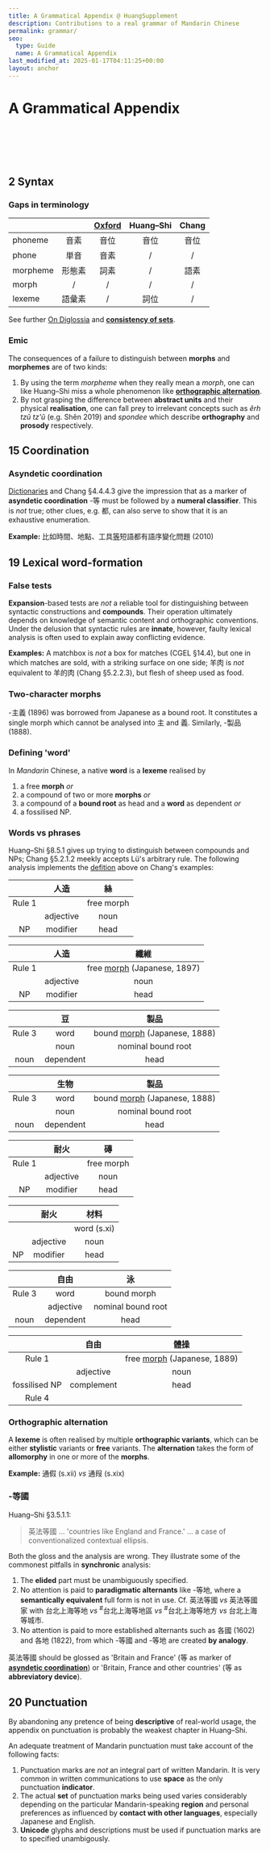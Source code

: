 ```yaml
---
title: A Grammatical Appendix @ HuangSupplement
description: Contributions to a real grammar of Mandarin Chinese
permalink: grammar/
seo:
  type: Guide
  name: A Grammatical Appendix
last_modified_at: 2025-01-17T04:11:25+00:00
layout: anchor
---
```

# A Grammatical Appendix
&nbsp;  
&nbsp;  
&nbsp;  
&nbsp;  
## 2 Syntax

### Gaps in terminology

|          |        | [Oxford](https://t18d.github.io/HuangSupplement/tally/#the-oxford-chinese-dictionary) | Huang–Shi | Chang |
|----------|:-----:|:------:|:-----:|:-----:|
| phoneme  |  音素  |   音位  |  音位  | 音位  |
| phone    |  単音  |   音素  |   /   |   /   |
| morpheme | 形態素 |   詞素   |   /   |  語素 |
| morph    |    /  |    /    |   /   |   /  |
| lexeme   | 語彙素 |     /   |  詞位  |   /  |

See further [On Diglossia](https://t18d.github.io/HuangSupplement/diglossia/) and [**consistency of sets**](https://t18d.github.io/HuangSupplement/dictionary/#sets-consistency-of).

### Emic

The consequences of a failure to distinguish between **morphs** and **morphemes** are of two kinds:

1. By using the term _morpheme_ when they really mean a _morph_, one can like Huang–Shi miss a whole phenomenon like [**orthographic alternation**](#orthographic-alternation).
2. By not grasping the difference between **abstract units** and their physical **realisation**, one can fall prey to irrelevant concepts such as _êrh tzŭ tz'ŭ_ (e.g. Shên 2019) and _spondee_ which describe **orthography** and **prosody** respectively.

## 15 Coordination

### Asyndetic coordination

[Dictionaries](https://t18d.github.io/HuangSupplement/tally/) and Chang §4.4.4.3 give the impression that as a marker of **asyndetic coordination** -等 must be followed by a **numeral classifier**. This is _not_ true; other clues, e.g. 都, can also serve to show that it is an exhaustive enumeration.

**Example:** 比如時間、地點、工具<ins>等</ins>短語都有語序變化問題 (2010)

## 19 Lexical word-formation

### False tests

**Expansion**-based tests are _not_ a reliable tool for distinguishing between syntactic constructions and **compounds**. Their operation ultimately depends on knowledge of semantic content and orthographic conventions. Under the delusion that syntactic rules are **innate**, however, faulty lexical analysis is often used to explain away conflicting evidence.

**Examples:** A matchbox is _not_ a box for matches (CGEL §14.4), but one in which matches are sold, with a striking surface on one side; 羊肉 is _not_ equivalent to 羊的肉 (Chang §5.2.2.3), but flesh of sheep used as food.

### Two-character morphs

-主義 (1896) was borrowed from Japanese as a bound root. It constitutes a single morph which cannot be analysed into 主 and 義. Similarly, -製品 (1888).

### Defining 'word'

In _Mandarin_ Chinese, a native **word** is a **lexeme** realised by

1. a free **morph** _or_
2. a compound of two or more **morphs** _or_
3. a compound of a **bound root** as head and a **word** as dependent _or_
4. a fossilised NP.

### Words vs phrases

Huang–Shi §8.5.1 gives up trying to distinguish between compounds and NPs; Chang §5.2.1.2 meekly accepts Lü's arbitrary rule. The following analysis implements the [defition](#defining-word) above on Chang's examples:

||人造|絲|
|:-:|:-:|:-:|
|Rule 1||free morph|
||adjective|noun|
|NP|modifier|head|

||人造|纖維|
|:-:|:-:|:-:|
|Rule 1||free [morph](https://t18d.github.io/HuangSupplement/grammar/#two-character-morphs) (Japanese, 1897)|
||adjective|noun|
|NP|modifier|head|

||豆|製品|
|:-:|:-:|:-:|
|Rule 3|word|bound [morph](https://t18d.github.io/HuangSupplement/grammar/#two-character-morphs) (Japanese, 1888)|
||noun|nominal bound root|
|noun|dependent|head|

||生物|製品|
|:-:|:-:|:-:|
|Rule 3|word|bound [morph](https://t18d.github.io/HuangSupplement/grammar/#two-character-morphs) (Japanese, 1888)|
||noun|nominal bound root|
|noun|dependent|head|

||耐火|磚|
|:-:|:-:|:-:|
|Rule 1||free morph|
||adjective|noun|
|NP|modifier|head|

||耐火|材料|
|:-:|:-:|:-:|
|||word (s.xi)|
||adjective|noun|
|NP|modifier|head|

||自由|泳|
|:-:|:-:|:-:|
|Rule 3|word|bound morph|
||adjective|nominal bound root|
|noun|dependent|head|

||自由|體操|
|:-:|:-:|:-:|
|Rule 1||free [morph](https://t18d.github.io/HuangSupplement/grammar/#two-character-morphs) (Japanese, 1889)|
||adjective|noun|
|fossilised NP|complement|head|
|Rule 4|||

### Orthographic alternation

A **lexeme** is often realised by multiple **orthographic variants**, which can be either **stylistic** variants or **free** variants. The **alternation** takes the form of **allomorphy** in one or more of the **morphs**.

**Example:** 通假 (s.xii) _vs_ 通叚 (s.xix)

### -等國

Huang–Shi §3.5.1.1:

> 英法等國 … 'countries like England and France.' … a case of conventionalized contextual ellipsis.

Both the gloss and the analysis are wrong. They illustrate some of the commonest pitfalls in **synchronic** analysis:

1. The **elided** part must be unambiguously specified.
2. No attention is paid to **paradigmatic alternants** like -等地, where a **semantically equivalent** full form is not in use. Cf. 英法等國 _vs_ 英法等國家 with 台北上海等地 _vs_ <sup>#</sup>台北上海等地區 _vs_ <sup>#</sup>台北上海等地方 _vs_ 台北上海等城市.
3. No attention is paid to more established alternants such as 各國 (1602) and 各地 (1822), from which -等國 and -等地 are created **by analogy**.

英法等國 should be glossed as 'Britain and France' (等 as marker of [**asyndetic coordination**](#asyndetic-coordination)) or 'Britain, France and other countries' (等 as **abbreviatory device**).

## 20 Punctuation

By abandoning any pretence of being **descriptive** of real-world usage, the appendix on punctuation is probably the weakest chapter in Huang–Shi.

An adequate treatment of Mandarin punctuation must take account of the following facts:

1. Punctuation marks are _not_ an integral part of written Mandarin. It is very common in written communications to use **space** as the only punctuation **indicator**.
2. The actual **set** of punctuation marks being used varies considerably depending on the particular Mandarin-speaking **region** and personal preferences as influenced by **contact with other languages**, especially Japanese and English.
3. **Unicode** glyphs and descriptions must be used if punctuation marks are to specified unambigously.
